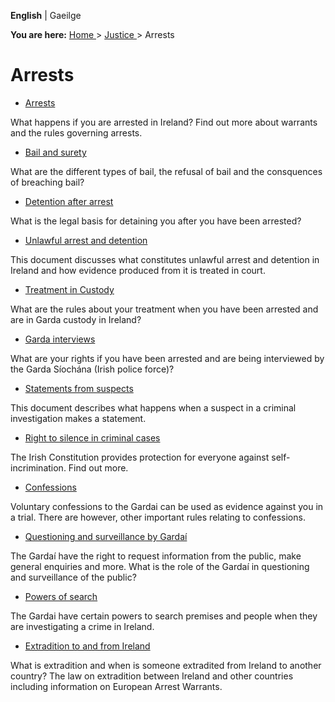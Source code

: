 **English** |  Gaeilge 

**You are here:** [ Home ](/en/) > [ Justice ](/en/justice/) > Arrests

#  Arrests

  * [ Arrests ](/en/justice/arrests/arrests/)

What happens if you are arrested in Ireland? Find out more about warrants and
the rules governing arrests.

  * [ Bail and surety ](/en/justice/arrests/bail-and-surety/)

What are the different types of bail, the refusal of bail and the consquences
of breaching bail?

  * [ Detention after arrest ](/en/justice/arrests/detention-after-arrest/)

What is the legal basis for detaining you after you have been arrested?

  * [ Unlawful arrest and detention ](/en/justice/arrests/unlawful-arrest-and-detention/)

This document discusses what constitutes unlawful arrest and detention in
Ireland and how evidence produced from it is treated in court.

  * [ Treatment in Custody ](/en/justice/arrests/treatment-in-custody/)

What are the rules about your treatment when you have been arrested and are in
Garda custody in Ireland?

  * [ Garda interviews ](/en/justice/arrests/garda-interviews/)

What are your rights if you have been arrested and are being interviewed by
the Garda Síochána (Irish police force)?

  * [ Statements from suspects ](/en/justice/arrests/statements-from-suspects/)

This document describes what happens when a suspect in a criminal
investigation makes a statement.

  * [ Right to silence in criminal cases ](/en/justice/arrests/right-to-silence-in-criminal-cases/)

The Irish Constitution provides protection for everyone against self-
incrimination. Find out more.

  * [ Confessions ](/en/justice/arrests/confessions/)

Voluntary confessions to the Gardai can be used as evidence against you in a
trial. There are however, other important rules relating to confessions.

  * [ Questioning and surveillance by Gardaí ](/en/justice/arrests/questioning-and-surveillance/)

The Gardaí have the right to request information from the public, make general
enquiries and more. What is the role of the Gardaí in questioning and
surveillance of the public?

  * [ Powers of search ](/en/justice/arrests/powers-of-search/)

The Gardai have certain powers to search premises and people when they are
investigating a crime in Ireland.

  * [ Extradition to and from Ireland ](/en/justice/arrests/extradition-to-and-from-ireland/)

What is extradition and when is someone extradited from Ireland to another
country? The law on extradition between Ireland and other countries including
information on European Arrest Warrants.
